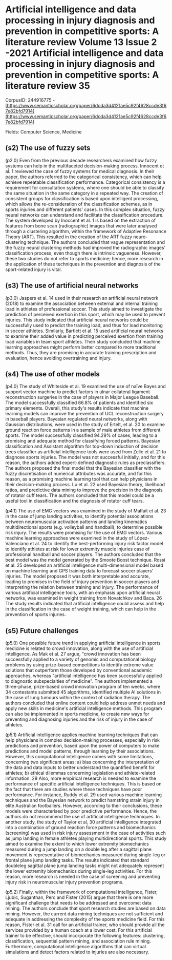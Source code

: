 # Artificial intelligence and data processing in injury diagnosis and prevention in competitive sports: A literature review Volume 13 Issue 2 -2021 Artificial intelligence and data processing in injury diagnosis and prevention in competitive sports: A literature review 35

CorpusID: 244916775 - [https://www.semanticscholar.org/paper/6dcda3d4121ae5c92f4628ccde3f67e82bfd7914](https://www.semanticscholar.org/paper/6dcda3d4121ae5c92f4628ccde3f67e82bfd7914)

Fields: Computer Science, Medicine

## (s2) The use of fuzzy sets
(p2.0) Even from the previous decade researchers examined how fuzzy systems can help in the multifaceted decision-making process. Innocent et al. 1 reviewed the case of fuzzy systems for medical diagnosis. In their paper, the authors referred to the categorical consistency, which can help achieve repeatable classification performance. Categorical consistency is a requirement for consultation systems, where one should be able to classify the same situation in the same category in a repeated way. The creation of consistent groups for classification is based upon intelligent processing, which allows the re-consideration of the classification schemes, as in sports injuries and different patients' cases. In this complex situation, fuzzy neural networks can understand and facilitate the classification procedure. The system developed by Inoccent et al. 1 is based on the extraction of features from bone scan (radiographic) images that were later analysed through a clustering algorithm, within the framework of Adaptive Resonance Theory (ART). This resulted in the creation of the ART fuzzy neuro-clustering technique. The authors concluded that vague representation and the fuzzy neural clustering methods had improved the radiographic images' classification process, even though there is intrinsic vagueness. However, these two studies do not refer to sports medicine; hence, more research in the application of these techniques in the prevention and diagnosis of the sport-related injury is vital.
## (s3) The use of artificial neural networks
(p3.0) Jaspers et al. 14 used in their research an artificial neural network (2018) to examine the association between external and internal training load in athletes of professional soccer. This study aimed to investigate the prediction of perceived exertion in this sport, which may be used to prevent injuries. This study indicated that artificial neural networks could be successfully used to predict the training load, and thus for load monitoring in soccer athletes. Similarly, Bartlett et al. 15 used artificial neural networks to examine their added value in predicting perceived exertion from training load variables in team sport athletes. Their study concluded that machine learning approaches might perform better compared to more traditional methods. Thus, they are promising in accurate training prescription and evaluation, hence avoiding overtraining and injury.
## (s4) The use of other models
(p4.0) The study of Whiteside et al. 19 examined the use of naïve Bayes and support vector machine to predict factors in ulnar collateral ligament reconstruction surgeries in the case of players in Major League Baseball. The model successfully classified 66.8% of patients and identified six primary elements. Overall, this study's results indicate that machine learning models can improve the prevention of UCL reconstruction surgery in baseball players. Bayesian regulated neural networks, along with Gaussian distributions, were used in the study of Ertelt, et al. 20 to examine ground reaction force patterns in a sample of male athletes from different sports. The model successfully classified 94.29% of cases, leading to a promising and adequate method for classifying forced patterns. Bayesian classification and Assistant algorithm for top-down induction of decision trees classifier as artificial intelligence tools were used from Zelic et al. 21 to diagnose sports injuries. The model was not successful initially, and for this reason, the authors added expert-defined diagnostic rules as preclassifiers. The authors proposed the final model that the Bayesian classifier with the fuzzy discretisation of numerical attributes was accurate, and for this reason, as a promising machine learning tool that can help physicians in their decision-making process. Lu et al. 22 used Bayesian theory, likelihood ratios, and predictive data mining to improve the precision in the diagnosis of rotator cuff tears. The authors concluded that this model could be a useful tool in classification and the diagnosis of rotator cuff tears.

(p4.1) The use of EMG vectors was examined in the study of Malfait et al. 23 in the case of jump landing activities, to identify potential associations between neuromuscular activation patterns and landing kinematics multidirectional sports (e.g. volleyball and handball), to determine possible risk injury. The results were promising for the use of EMG vectors. Various machine learning approaches were examined in the study of López-Valenciano et al. 24 to identify the best-performing injury risk factor model to identify athletes at risk for lower extremity muscle injuries case of professional handball and soccer players. The authors concluded that the best model was the model generated by the Smoote Boost technique. Rossi et al. 25 developed an artificial intelligence multi-dimensional model based on machine learning and GPS training data to forecast soccer players' injuries. The model proposed it was both interpretable and accurate, leading to promises in the field of injury prevention in soccer players and interpreting the relation between training and injury. The performance of various artificial intelligence tools, with an emphasis upon artificial neural networks, was examined in weight training from Novatchkov and Baca. 26 The study results indicated that artificial intelligence could assess and help in the classification in the case of weight training, which can help in the prevention of sports injuries.
## (s5) Future challenges
(p5.0) One possible future trend in applying artificial intelligence in sports medicine is related to crowd innovation, along with the use of artificial intelligence. As Mak et al. 27 argue, "crowd innovation has been successfully applied to a variety of genomic and computational biology problems by using prize-based competitions to identify extreme value solutions that outperform those developed by conventional academic approaches, whereas "artificial intelligence has been successfully applied to diagnostic subspecialties of medicine". The authors implemented a three-phase, prize-based crowd innovation program of ten weeks, where 34 contestants submitted 45 algorithms, identified multiple AI solutions in the case of lung tumours within the context of radiation therapy. The authors concluded that online content could help address unmet needs and apply new skills in medicine's artificial intelligence methods. This program can also be implemented in sports medicine, to create new ways for preventing and diagnosing injuries and the risk of injury in the case of athletes.

(p5.1) Artificial intelligence applies machine learning techniques that can help physicians in complex decision-making processes, especially in risk predictions and prevention, based upon the power of computers to make predictions and model patterns, through learning by their associations. However, this computational intelligence comes with some limitations, concerning two significant areas: a) bias concerning the interpretation of the data and data inputs to better understand the quantified benefit for athletes; b) ethical dilemmas concerning legislation and athlete-related information. 28 Also, more empirical research is needed to examine the performance of specific artificial intelligence techniques. This is based on the fact that there are studies where these techniques have poor performance. For instance, Ruddy et al. 29 used various machine learning techniques and the Bayesian network to predict hamstring strain injury in elite Australian footballers. However, according to their conclusions, these models were characterised by poor predictive performance. Hence, the authors do not recommend the use of artificial intelligence techniques. In another study, the study of Taylor et al, 30 artificial intelligence integrated into a combination of ground reaction force patterns and biomechanics (screening) was used in risk injury assessment in the case of activities such as jump landing in female athletes playing multidirectional sports. This study aimed to examine the extent to which lower extremity biomechanics measured during a jump landing on a double leg after a sagittal plane movement is representative of biomechanics measured during single-leg or frontal plane jump landing tasks. The results indicated that standard doubleleg sagittal plane jump landing tasks might not adequately represent the lower extremity biomechanics during single-leg activities. For this reason, more research is needed in the case of screening and preventing injury risk in neuromuscular injury prevention programs.

(p5.2) Finally, within the framework of computational intelligence, Fister, Ljubic, Suganthan, Perc and Fister (2015) argue that there is one more significant challenge that needs to be addressed and overcome: data mining. The authors conclude that sport research studies are based on data mining. However, the current data mining techniques are not sufficient and adequate in addressing the complexity of the sports medicine field. For this reason, Fister et al. 31 call for an artificial trainer, who should provide all the services provided by a human coach at a lower cost. For this artificial trainer to be effective, should incorporate the following features: clustering, classification, sequential pattern mining, and association rule mining. Furthermore, computational intelligence algorithms that can virtual simulations and detect factors related to injuries are also necessary.
